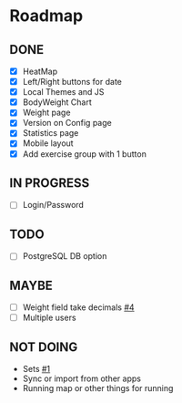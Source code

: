 # Roadmap

## DONE
- [x] HeatMap
- [x] Left/Right buttons for date
- [x] Local Themes and JS
- [x] BodyWeight Chart
- [x] Weight page
- [x] Version on Config page
- [x] Statistics page
- [x] Mobile layout
- [x] Add exercise group with 1 button

## IN PROGRESS
- [ ] Login/Password

## TODO
- [ ] PostgreSQL DB option

## MAYBE

- [ ] Weight field take decimals [#4](https://github.com/aceberg/ExerciseDiary/issues/4)
- [ ] Multiple users

## NOT DOING

- Sets [#1](https://github.com/aceberg/ExerciseDiary/issues/1)
- Sync or import from other apps
- Running map or other things for running